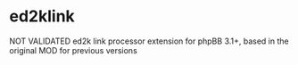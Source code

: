 # ed2klink
NOT VALIDATED ed2k link processor extension for phpBB 3.1+, based in the original MOD for previous versions
